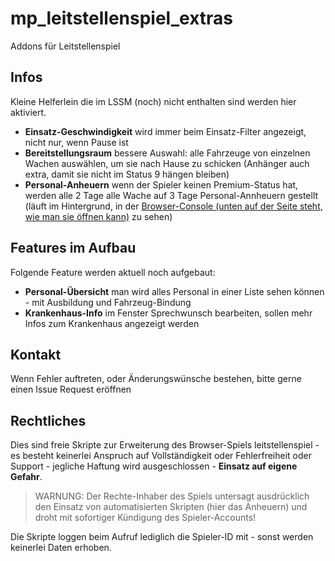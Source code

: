 # mp_leitstellenspiel_extras
Addons für Leitstellenspiel

## Infos
Kleine Helferlein die im LSSM (noch) nicht enthalten sind werden hier aktiviert.
* **Einsatz-Geschwindigkeit** wird immer beim Einsatz-Filter angezeigt, nicht nur, wenn Pause ist
* **Bereitstellungsraum** bessere Auswahl: alle Fahrzeuge von einzelnen Wachen auswählen, um sie nach Hause zu schicken (Anhänger auch extra, damit sie nicht im Status 9 hängen bleiben)
* **Personal-Anheuern** wenn der Spieler keinen Premium-Status hat, werden alle 2 Tage alle Wache auf 3 Tage Personal-Annheuern gestellt (läuft im Hintergrund, in der [Browser-Console (unten auf der Seite steht, wie man sie öffnen kann)](https://www.w3schools.com/js/js_debugging.asp) zu sehen)

## Features im Aufbau
Folgende Feature werden aktuell noch aufgebaut:
* **Personal-Übersicht** man wird alles Personal in einer Liste sehen können - mit Ausbildung und Fahrzeug-Bindung
* **Krankenhaus-Info** im Fenster Sprechwunsch bearbeiten, sollen mehr Infos zum Krankenhaus angezeigt werden

## Kontakt
Wenn Fehler auftreten, oder Änderungswünsche bestehen, bitte gerne einen Issue Request eröffnen

## Rechtliches
Dies sind freie Skripte zur Erweiterung des Browser-Spiels leitstellenspiel - es besteht keinerlei Anspruch auf Vollständigkeit oder Fehlerfreiheit oder Support - jegliche Haftung wird ausgeschlossen - **Einsatz auf eigene Gefahr**. 

> WARNUNG: Der Rechte-Inhaber des Spiels untersagt ausdrücklich den Einsatz von automatisierten Skripten (hier das Anheuern) und droht mit sofortiger Kündigung des Spieler-Accounts!

Die Skripte loggen beim Aufruf lediglich die Spieler-ID mit - sonst werden keinerlei Daten erhoben.
